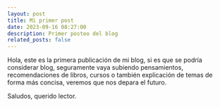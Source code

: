 ```yaml
---
layout: post
title: Mi primer post
date: 2023-09-16 08:27:00
description: Primer posteo del blog
related_posts: false
---
```

Hola, este es la primera publicación de mi blog, si es que se podría considerar blog, seguramente vaya subiendo pensamientos, recomendaciones de libros, cursos o también explicación de temas de forma más concisa, veremos que nos depara el futuro.

Saludos, querido lector.